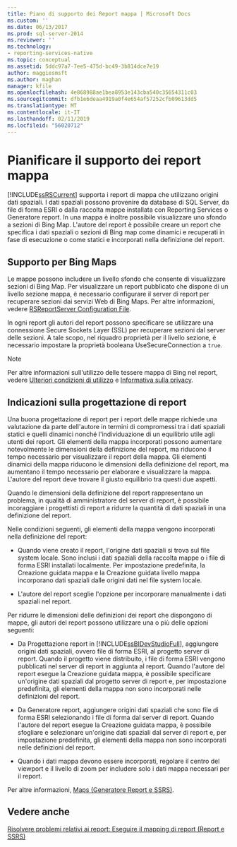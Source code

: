 ```yaml
---
title: Piano di supporto dei Report mappa | Microsoft Docs
ms.custom: ''
ms.date: 06/13/2017
ms.prod: sql-server-2014
ms.reviewer: ''
ms.technology:
- reporting-services-native
ms.topic: conceptual
ms.assetid: 5ddc97a7-7ee5-475d-bc49-3b814dce7e19
author: maggiesmsft
ms.author: maghan
manager: kfile
ms.openlocfilehash: 4e868988ae1bea8953e143cba540c35654311c03
ms.sourcegitcommit: dfb1e6deaa4919a0f4e654af57252cfb09613dd5
ms.translationtype: MT
ms.contentlocale: it-IT
ms.lasthandoff: 02/11/2019
ms.locfileid: "56020712"
---
```

# <a name="plan-for-map-report-support"></a>Pianificare il supporto dei report mappa
  [!INCLUDE[ssRSCurrent](../includes/ssrscurrent-md.md)] supporta i report di mappa che utilizzano origini dati spaziali. I dati spaziali possono provenire da database di SQL Server, da file di forma ESRI o dalla raccolta mappe installata con Reporting Services o Generatore report. In una mappa è inoltre possibile visualizzare uno sfondo a sezioni di Bing Map. L'autore del report è possibile creare un report che specifica i dati spaziali o sezioni di Bing map come dinamici e recuperati in fase di esecuzione o come statici e incorporati nella definizione del report.  
  
## <a name="support-for-bing-maps"></a>Supporto per Bing Maps  
 Le mappe possono includere un livello sfondo che consente di visualizzare sezioni di Bing Map. Per visualizzare un report pubblicato che dispone di un livello sezione mappa, è necessario configurare il server di report per recuperare sezioni dai servizi Web di Bing Maps. Per altre informazioni, vedere [RSReportServer Configuration File](report-server/rsreportserver-config-configuration-file.md).  
  
 In ogni report gli autori del report possono specificare se utilizzare una connessione Secure Sockets Layer (SSL) per recuperare sezioni dal server delle sezioni. A tale scopo, nel riquadro proprietà per il livello sezione, è necessario impostare la proprietà booleana UseSecureConnection a `true`.  
  
> [!NOTE]  
>  Per altre informazioni sull'utilizzo delle tessere mappa di Bing nel report, vedere [Ulteriori condizioni di utilizzo](https://go.microsoft.com/fwlink/?LinkId=151371) e [Informativa sulla privacy](https://go.microsoft.com/fwlink/?LinkId=151372).  
  
## <a name="report-design-recommendations"></a>Indicazioni sulla progettazione di report  
 Una buona progettazione di report per i report delle mappe richiede una valutazione da parte dell'autore in termini di compromessi tra i dati spaziali statici e quelli dinamici nonché l'individuazione di un equilibrio utile agli utenti dei report. Gli elementi della mappa incorporati possono aumentare notevolmente le dimensioni della definizione del report, ma riducono il tempo necessario per visualizzare il report della mappa. Gli elementi dinamici della mappa riducono le dimensioni della definizione del report, ma aumentano il tempo necessario per elaborare e visualizzare la mappa. L'autore del report deve trovare il giusto equilibrio tra questi due aspetti.  
  
 Quando le dimensioni della definizione del report rappresentano un problema, in qualità di amministratore del server di report, è possibile incoraggiare i progettisti di report a ridurre la quantità di dati spaziali in una definizione del report.  
  
 Nelle condizioni seguenti, gli elementi della mappa vengono incorporati nella definizione del report:  
  
-   Quando viene creato il report, l'origine dati spaziali si trova sul file system locale. Sono inclusi i dati spaziali della raccolta mappe o i file di forma ESRI installati localmente. Per impostazione predefinita, la Creazione guidata mappa e la Creazione guidata livello mappa incorporano dati spaziali dalle origini dati nel file system locale.  
  
-   L'autore del report sceglie l'opzione per incorporare manualmente i dati spaziali nel report.  
  
 Per ridurre le dimensioni delle definizioni dei report che dispongono di mappe, gli autori del report possono utilizzare una o più delle opzioni seguenti:  
  
-   Da Progettazione report in [!INCLUDE[ssBIDevStudioFull](../includes/ssbidevstudiofull-md.md)], aggiungere origini dati spaziali, ovvero file di forma ESRI, al progetto server di report. Quando il progetto viene distribuito, i file di forma ESRI vengono pubblicati nel server di report in aggiunta al report. Quando l'autore del report esegue la Creazione guidata mappa, è possibile specificare un'origine dati spaziali dal progetto server di report e, per impostazione predefinita, gli elementi della mappa non sono incorporati nelle definizioni del report.  
  
-   Da Generatore report, aggiungere origini dati spaziali che sono file di forma ESRI selezionando i file di forma dal server di report. Quando l'autore del report esegue la Creazione guidata mappa, è possibile sfogliare e selezionare un'origine dati spaziali dal server di report e, per impostazione predefinita, gli elementi della mappa non sono incorporati nelle definizioni del report.  
  
-   Quando i dati mappa devono essere incorporati, regolare il centro del viewport e il livello di zoom per includere solo i dati mappa necessari per il report.  
  
 Per altre informazioni, [Maps &#40;Generatore Report e SSRS&#41;](report-design/maps-report-builder-and-ssrs.md).  
  
## <a name="see-also"></a>Vedere anche  
 [Risolvere problemi relativi ai report: Eseguire il mapping di report &#40;Report e SSRS&#41;](report-design/troubleshoot-reports-map-reports-report-builder-and-ssrs.md)  
  
  
